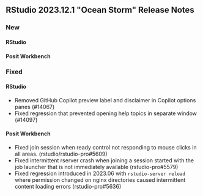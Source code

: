 ## RStudio 2023.12.1 "Ocean Storm" Release Notes

### New
#### RStudio

#### Posit Workbench

### Fixed
#### RStudio
- Removed GitHub Copilot preview label and disclaimer in Copilot options panes (#14067)
- Fixed regression that prevented opening help topics in separate window (#14097)

#### Posit Workbench
- Fixed join session when ready control not responding to mouse clicks in all areas. (rstudio/rstudio-pro#5609)
- Fixed intermittent rserver crash when joining a session started with the job launcher that is not immediately available (rstudio-pro#5579)
- Fixed regression introduced in 2023.06 with `rstudio-server reload` where permission changed on nginx directories caused intermittent content loading errors (rstudio-pro#5636)
